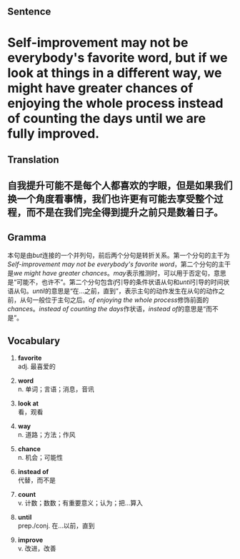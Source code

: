 ## Sentence

<h1>Self-improvement may not be everybody's favorite word, but if we look at things in a different way, we might have greater chances of enjoying the whole process instead of counting the days until we are fully improved.</h1>

## Translation

<h2>自我提升可能不是每个人都喜欢的字眼，但是如果我们换一个角度看事情，我们也许更有可能去享受整个过程，而不是在我们完全得到提升之前只是数着日子。</h2>     

## Gramma     

本句是由*but*连接的一个并列句，前后两个分句是转折关系。第一个分句的主干为*Self-improvement may not be everybody's favorite word*，第二个分句的主干是*we might have greater chances*。*may*表示推测时，可以用于否定句，意思是“可能不，也许不”。第二个分句包含*if*引导的条件状语从句和*until*引导的时间状语从句。*until*的意思是“在...之前，直到”，表示主句的动作发生在从句的动作之前，从句一般位于主句之后。*of enjoying the whole process*修饰前面的*chances*。*instead of counting the days*作状语，*instead of*的意思是“而不是”。      


## Vocabulary   

1. **favorite**        
adj. 最喜爱的          

2. **word**         
n. 单词；言语；消息，音讯        

3. **look at**        
看，观看         

4. **way**         
n. 道路；方法；作风         

5. **chance**         
n. 机会；可能性         

6. **instead of**         
代替，而不是         

7. **count**         
v. 计数；数数；有重要意义；认为；把...算入         

8. **until**        
prep./conj. 在...以前，直到        

9. **improve**       
v. 改进，改善         
